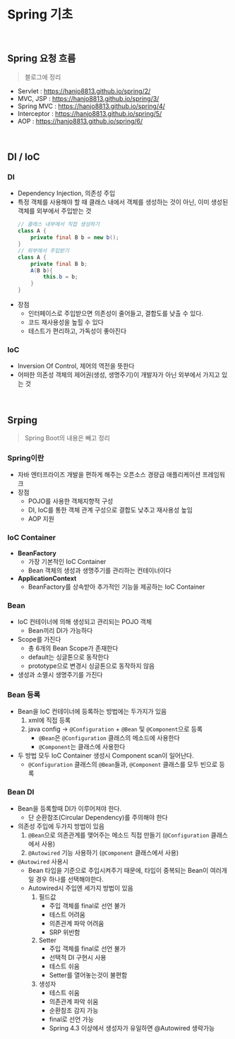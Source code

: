 # Spring 기초

<br>

## Spring 요청 흐름

> 블로그에 정리

- Servlet : https://hanjo8813.github.io/spring/2/
- MVC, JSP : https://hanjo8813.github.io/spring/3/
- Spring MVC : https://hanjo8813.github.io/spring/4/
- Interceptor : https://hanjo8813.github.io/spring/5/
- AOP : https://hanjo8813.github.io/spring/6/

<br>

## DI / IoC

### DI

- Dependency Injection, 의존성 주입
- 특정 객체를 사용해야 할 때 클래스 내에서 객체를 생성하는 것이 아닌, 이미 생성된 객체를 외부에서 주입받는 것
    ```java
    // 클래스 내부에서 직접 생성하기
    class A {
        private final B b = new b();
    }
    // 외부에서 주입받기
    class A {
        private final B b;
        A(B b){
            this.b = b;
        }
    }
    ```
- 장점
    - 인터페이스로 주입받으면 의존성이 줄어들고, 결합도를 낮출 수 있다.
    - 코드 재사용성을 높힐 수 있다
    - 테스트가 편리하고, 가독성이 좋아진다

### IoC

- Inversion Of Control, 제어의 역전을 뜻한다
- 어떠한 의존성 객체의 제어권(생성, 생명주기)이 개발자가 아닌 외부에서 가지고 있는 것

<br>

## Srping
> Spring Boot의 내용은 빼고 정리

### Spring이란

- 자바 엔터프라이즈 개발을 편하게 해주는 오픈소스 경량급 애플리케이션 프레임워크
- 장점
    - POJO를 사용한 객체지향적 구성
    - DI, IoC를 통한 객체 관계 구성으로 결합도 낮추고 재사용성 높임
    - AOP 지원

### IoC Container

- **BeanFactory**
    - 가장 기본적인 IoC Container
    - Bean 객체의 생성과 생명주기를 관리하는 컨테이너이다
- **ApplicationContext**
    - BeanFactory를 상속받아 추가적인 기능을 제공하는 IoC Container

### Bean

- IoC 컨테이너에 의해 생성되고 관리되는 POJO 객체 
    - Bean끼리 DI가 가능하다
- Scope를 가진다
    - 총 6개의 Bean Scope가 존재한다
    - default는 싱글톤으로 동작한다
    - prototype으로 변경시 싱글톤으로 동작하지 않음
- 생성과 소멸시 생명주기를 가진다

### Bean 등록

- Bean을 IoC 컨테이너에 등록하는 방법에는 두가지가 있음
    1. xml에 직접 등록
    2. java config -> `@Configuration` + `@Bean` 및 `@Component`으로 등록
        - `@Bean`은 `@Configuration` 클래스의 메소드에 사용한다
        - `@Component`는 클래스에 사용한다
- 두 방법 모두 IoC Container 생성시 Component scan이 일어난다.
    - `@Configuration` 클래스의 `@Bean`들과, `@Component` 클래스를 모두 빈으로 등록
    <!-- - Spring Boot의 경우 `@SpringBootApplication`에 스캔이 내장되어 있음 -->

### Bean DI

- Bean을 등록할때 DI가 이루어져야 한다.
    - 단 순환참조(Circular Dependency)를 주의해야 한다
- 의존성 주입에 두가지 방법이 있음
    1. `@Bean`으로 의존관계를 맺어주는 메소드 직접 만들기 (`@Configuration` 클래스에서 사용)
    2. `@Autowired` 기능 사용하기 (`@Component` 클래스에서 사용)
- `@Autowired` 사용시
    - Bean 타입을 기준으로 주입시켜주기 때문에, 타입이 중복되는 Bean이 여러개일 경우 하나를 선택해야한다.
    - Autowired시 주입엔 세가지 방법이 있음
        1. 필드값
            - 주입 객체를 final로 선언 불가
            - 테스트 어려움
            - 의존관계 파악 어려움
            - SRP 위반함
        2. Setter
            - 주입 객체를 final로 선언 불가
            - 선택적 DI 구현시 사용
            - 테스트 쉬움
            - Setter를 열어놓는것이 불편함
        3. 생성자
            - 테스트 쉬움
            - 의존관계 파악 쉬움
            - 순환참조 감지 가능
            - final로 선언 가능
            - Spring 4.3 이상에서 생성자가 유일하면 @Autowired 생략가능

<br>
